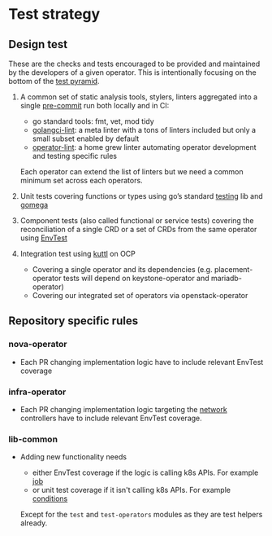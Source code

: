 # Test strategy

## Design test
These are the checks and tests encouraged to be provided and maintained by the
developers of a given operator. This is intentionally focusing on the
bottom of the
[test pyramid](https://martinfowler.com/articles/practical-test-pyramid.html).

1. A common set of static analysis tools, stylers, linters aggregated into a
single [pre-commit](https://pre-commit.com/) run both locally and in CI:
   * go standard tools: fmt, vet, mod tidy
   * [golangci-lint](https://golangci-lint.run/usage/linters/): a meta linter
   with a tons of linters included but only a small subset enabled by default
   * [operator-lint](https://github.com/gibizer/operator-lint): a home grew
   linter automating operator development and testing specific rules

   Each operator can extend the list of linters but we need a common minimum
   set across each operators.

2. Unit tests covering functions or types using go’s standard
   [testing](https://go.dev/doc/tutorial/add-a-test) lib and
   [gomega](https://onsi.github.io/gomega/)

3. Component tests (also called functional or service tests) covering the
   reconciliation of a single CRD or a set of CRDs from the same operator
   using [EnvTest](./envtest.md)

4. Integration test using [kuttl](./kuttl_tests.md) on OCP
   * Covering a single operator and its dependencies (e.g. placement-operator
   tests will depend on keystone-operator and mariadb-operator)
   * Covering our integrated set of operators via openstack-operator

## Repository specific rules

### nova-operator
* Each PR changing implementation logic have to include relevant EnvTest
coverage

### infra-operator
* Each PR changing implementation logic targeting the
[network](https://github.com/openstack-k8s-operators/infra-operator/tree/main/controllers/network)
controllers have to include relevant EnvTest coverage.

### lib-common
* Adding new functionality needs
  * either EnvTest coverage if the logic is calling k8s APIs. For example
  [job](https://github.com/openstack-k8s-operators/lib-common/blob/main/modules/common/test/functional/job_test.go)
  * or unit test coverage if it isn't calling k8s APIs. For example
  [conditions](https://github.com/openstack-k8s-operators/lib-common/blob/main/modules/common/condition/funcs_test.go)

  Except for the `test` and `test-operators` modules as they are test helpers
  already.
